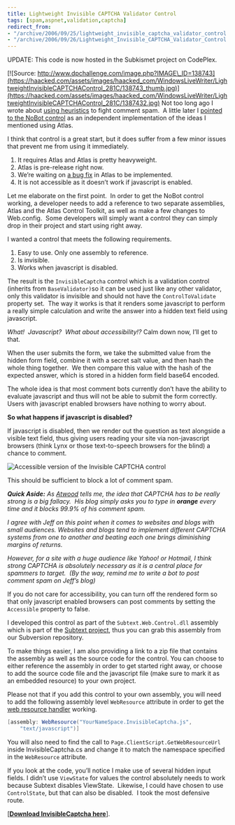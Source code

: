 ```yaml
---
title: Lightweight Invisible CAPTCHA Validator Control
tags: [spam,aspnet,validation,captcha]
redirect_from:
- "/archive/2006/09/25/lightweight_invisible_captcha_validator_control.aspx/"
- "/archive/2006/09/26/Lightweight_Invisible_CAPTCHA_Validator_Control.aspx/"
---
```


UPDATE: This code is now hosted in the Subkismet project on CodePlex.

[![Source:
http://www.dpchallenge.com/image.php?IMAGE\_ID=138743](https://haacked.com/assets/images/haacked_com/WindowsLiveWriter/LightweightInvisibleCAPTCHAControl_281C/138743_thumb.jpg)](https://haacked.com/assets/images/haacked_com/WindowsLiveWriter/LightweightInvisibleCAPTCHAControl_281C/1387432.jpg)
Not too long ago I wrote about [using
heuristics](https://haacked.com/archive/2006/08/29/Comment_Spam_Heuristics.aspx)
to fight comment spam.  A little later I [pointed to the NoBot
control](https://haacked.com/archive/2006/09/19/Atlas_Comment_Spam_Heuristics.aspx)
as an independent implementation of the ideas I mentioned using Atlas.

I think that control is a great start, but it does suffer from a few
minor issues that prevent me from using it immediately.

1.  It requires Atlas and Atlas is pretty heavyweight.
2.  Atlas is pre-release right now.
3.  We’re waiting on [a bug
    fix](https://haacked.com/archive/2006/09/19/Please_Vote_On_This_Atlas_Javascript_Bug.aspx)
    in Atlas to be implemented.
4.  It is not accessible as it doesn’t work if javascript is enabled.

Let me elaborate on the first point.  In order to get the NoBot control
working, a developer needs to add a reference to two separate
assemblies, Atlas and the Atlas Control Toolkit, as well as make a few
changes to Web.config.  Some developers will simply want a control they
can simply drop in their project and start using right away.

I wanted a control that meets the following requirements.

1.  Easy to use. Only one assembly to reference.
2.  Is invisible.
3.  Works when javascript is disabled.

The result is the `InvisibleCaptcha` control which is a validation
control (inherits from `BaseValidator)`so it can be used just like any
other validator, only this validator is invisible and should not have
the `ControlToValidate` property set.  The way it works is that it
renders some javascript to perform a really simple calculation and write
the answer into a hidden text field using javascript.

*What!  Javascript?  What about accessibility!?* Calm down now, I’ll get
to that.

When the user submits the form, we take the submitted value from the
hidden form field, combine it with a secret salt value, and then hash
the whole thing together.  We then compare this value with the hash of
the expected answer, which is stored in a hidden form field base64
encoded.

The whole idea is that most comment bots currently don’t have the
ability to evaluate javascript and thus will not be able to submit the
form correctly.  Users with javascript enabled browsers have nothing to
worry about.

**So what happens if javascript is disabled?**

If javascript is disabled, then we render out the question as text
alongside a visible text field, thus giving users reading your site via
non-javascript browsers (think Lynx or those text-to-speech browsers for
the blind) a chance to comment.

![Accessible version of the Invisible CAPTCHA
control](https://haacked.com/assets/images/haacked_com/WindowsLiveWriter/LightweightInvisibleCAPTCHAControl_281C/AccessibleInvisibleCaptcha4.png)

This should be sufficient to block a lot of comment spam.

***Quick Aside:** As [Atwood](http://codinghorror.com/) tells me, the
idea that CAPTCHA has to be really strong is a big fallacy.  His blog
simply asks you to type in **orange** every time and it blocks 99.9% of
his comment spam.*

*I agree with Jeff on this point when it comes to websites and blogs
with small audiences. Websites and blogs tend to implement different
CAPTCHA systems from one to another and beating each one brings
diminishing margins of returns.*

*However, for a site with a huge audience like Yahoo! or Hotmail, I
think strong CAPTCHA is absolutely necessary as it is a central place
for spammers to target.  (By the way, remind me to write a bot to post
comment spam on Jeff’s blog)*

If you do not care for accessibility, you can turn off the rendered form
so that only javascript enabled browsers can post comments by setting
the `Accessible` property to false.

I developed this control as part of the `Subtext.Web.Control.dll`
assembly which is part of the [Subtext
project](http://subtextproject.com/), thus you can grab this assembly
from our Subversion repository.

To make things easier, I am also providing a link to a zip file that
contains the assembly as well as the source code for the control. You
can choose to either reference the assembly in order to get started
right away, or choose to add the source code file and the javascript
file (make sure to mark it as an embedded resource) to your own project.

Please not that if you add this control to your own assembly, you will
need to add the following assembly level `WebResource` attribute in
order to get the [web resource
handler](http://aspnet.4guysfromrolla.com/articles/080906-1.aspx)
working.

```csharp
[assembly: WebResource("YourNameSpace.InvisibleCaptcha.js", 
    "text/javascript")]
```

You will also need to find the call to
`Page.ClientScript.GetWebResourceUrl` inside InvisibleCaptcha.cs and
change it to match the namespace specified in the `WebResource`
attribute.

If you look at the code, you’ll notice I make use of several hidden
input fields. I didn’t use `ViewState` for values the control absolutely
needs to work because Subtext disables ViewState.  Likewise, I could
have chosen to use `ControlState`, but that can also be disabled.  I
took the most defensive route.

[[**Download InvisibleCaptcha
here**](http://www.codeplex.com/subkismet)].

